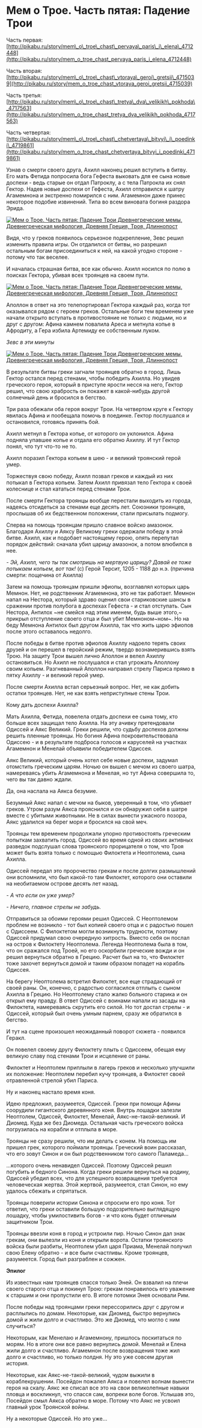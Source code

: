 # Мем о Трое. Часть пятая: Падение Трои⁠⁠

Часть первая: [http://pikabu.ru/story/mem\_o\_troe\_chast\_pervaya\_paris\_i\_elena\_4712448](http://pikabu.ru/story/mem_o_troe_chast_pervaya_paris_i_elena_4712448)

Часть вторая: [http://pikabu.ru/story/mem\_o\_troe\_chast\_vtoraya\_geroi\_gretsii\_4715039](http://pikabu.ru/story/mem_o_troe_chast_vtoraya_geroi_gretsii_4715039)

Часть третья: [http://pikabu.ru/story/mem\_o\_troe\_chast\_tretya\_dva\_velikikh\_pokhoda\_4717563](http://pikabu.ru/story/mem_o_troe_chast_tretya_dva_velikikh_pokhoda_4717563)

Часть четвертая: [http://pikabu.ru/story/mem\_o\_troe\_chast\_chetvertaya\_bitvyi\_i\_poedinki\_4719861](http://pikabu.ru/story/mem_o_troe_chast_chetvertaya_bitvyi_i_poedinki_4719861)

Узнав о смерти своего друга, Ахилл наконец решил вступить в битву. Его мать Фетида попросила бога Гефеста выковать для ее сына новые доспехи - ведь старые он отдал Патроклу, а с тела Патрокла их снял Гектор. Надев новые доспехи от Гефеста, Ахилл отправился к шатру Агамемнона и экстренно помирился с ним. Агамемнон даже принес некоторое подобие извинений. Типа во всем виновата богиня раздора Эрида.

[![Мем о Трое. Часть пятая: Падение Трои Древнегреческие мемы, Древнегреческая мифология, Древняя Греция, Троя, Длиннопост](https://cs8.pikabu.ru/post_img/2016/12/30/8/1483105174182193841.jpg)](https://cs8.pikabu.ru/post_img/2016/12/30/8/1483105174182193841.jpg)

Видя, что у греков появилось серьезное подкрепление, Зевс решил изменить правила игры. Он отдалился от битвы, но разрешил остальным богам присоединиться к ней, на какой угодно стороне - потому что так веселее.

И началась страшная битва, все как обычно. Ахилл носился по полю в поисках Гектора, убивая всех троянцев на своем пути.

[![Мем о Трое. Часть пятая: Падение Трои Древнегреческие мемы, Древнегреческая мифология, Древняя Греция, Троя, Длиннопост](https://cs9.pikabu.ru/post_img/2016/12/30/8/1483105208110172029.jpg)](https://cs9.pikabu.ru/post_img/big/2016/12/30/8/1483105208110172029.jpg)

Аполлон в ответ на это телепортировал Гектора каждый раз, когда тот оказывался рядом с героем греков. Остальные боги тем временем уже начали открыто вступать в противостояние не только с людьми, но и друг с другом: Афина камнем повалила Ареса и метнула копье в Афродиту, а Гера избила Артемиду ее собственным луком.

_Зевс в эти минуты_

[![Мем о Трое. Часть пятая: Падение Трои Древнегреческие мемы, Древнегреческая мифология, Древняя Греция, Троя, Длиннопост](https://cs8.pikabu.ru/post_img/big/2016/12/30/8/1483105253195654820.jpg)](https://cs8.pikabu.ru/post_img/big/2016/12/30/8/1483105253195654820.jpg)

В результате битвы греки загнали троянцев обратно в город. Лишь Гектор остался перед стенами, чтобы победить Ахилла. Но увидев греческого героя, который в приступе ярости несся на него, Гектор решил, что свою храбрость он покажет в какой-нибудь другой солнечный день и бросился в бегство.

Три раза обежали оба героя вокруг Трои. На четвертом круге к Гектору явилась Афина и пообещала помочь в поединке. Гектор послушался и остановился, готовясь принять бой.

Ахилл метнул в Гектора копье, от которого он уклонился. Афина подняла упавшее копье и отдала его обратно Ахиллу. И тут Гектор понял, что тут что-то не то.

[](https://cs9.pikabu.ru/post_img/big/2016/12/30/8/1483105339184086058.jpg)

Ахилл поразил Гектора копьем в шею - и великий троянский герой умер.

Торжествуя свою победу, Ахилл позвал греков и каждый из них потыкал в Гектора копьем. Затем Ахилл привязал тело Гектора к своей колеснице и стал кататься перед стенами Трои.

[](https://cs8.pikabu.ru/post_img/big/2016/12/30/8/1483105369160028380.jpg)

После смерти Гектора троянцы вообще перестали выходить из города, надеясь отсидеться за стенами еще десять лет. Союзники троянцев, прослышав об их бедственном положении, стали присылать подмогу.

Сперва на помощь троянцам пришло славное войско амазонок. Благодаря Ахиллу и Аяксу Великому греки одержали победу в этой битве. Ахилл, как и подобает настоящему герою, опять перепутал порядок действий: сначала убил царицу амазонок, а потом влюбился в нее.

_\- Эй, Ахилл, чего ты так смотришь на мертвую царицу? Давай ее тоже потыкаем копьем, вот так!_ (с) Герой Терсит, 1205 - 1188 до н.э. (причина смерти: пощечина от Ахилла)

Затем на помощь троянцам пришли эфиопы, возглавлял которых царь Мемнон. Нет, не родственник Агамемнона, это не так работает. Мемнон напал на Нестора, который здраво оценил свои стариковские шансы в сражении против полубога в доспехах Гефеста - и стал отступать. Сын Нестора, Антилох ~не смейся над этим именем, будь выше этого,~ прикрыл отступление своего отца и был убит Мемноном~ном~. Но на беду Мемнона Антилох был другом Ахилла, так что жить царю эфиопов после этого оставалось недолго.

После победы в битве против эфиопов Ахиллу надоело терять своих друзей и он перешел в геройский режим, твердо вознамерившись взять Трою. На защиту Трои вышел лично Аполлон и велел Ахиллу остановиться. Но Ахилл не послушался и стал угрожать Аполлону своим копьем. Разгневанный Аполлон направил стрелу Париса прямо в пятку Ахиллу - и великий герой умер.

[](https://cs8.pikabu.ru/post_img/big/2016/12/30/8/1483105551186749803.jpg)

После смерти Ахилла встал серьезный вопрос. Нет, не как добить остатки троянцев. Нет, не как взять неприступные стены Трои.

Кому дать доспехи Ахилла?

Мать Ахилла, Фетида, повелела отдать доспехи ее сына тому, кто больше всех защищал тело Ахилла. На эту ачивку претендовали Одиссей и Аякс Великий. Греки решили, что судьбу доспехов должны решить пленные троянцы. Но богиня Афина покровительствовала Одиссею - и в результате подброса голосов и каруселей на участках Агамемнон и Менелай объявили победителем Одиссея.

Аякс Великий, который очень хотел себе новые доспехи, задумал отомстить греческим царям. Ночью он вышел с мечом из своего шатра, намереваясь убить Агамемнона и Менелая, но тут Афина совершила то, чего вы так давно ждали.

Да, она наслала на Аякса безумие.

[](https://cs9.pikabu.ru/post_img/big/2016/12/30/8/1483105612136636155.jpg)

Безумный Аякс напал с мечом на быков, уверенный в том, что убивает греков. Утром разум Аякса прояснился и он обнаружил себя в шатре вместе с убитыми животными. Не в силах вынести ужасного позора, Аякс удалился на берег моря и бросился на свой меч.

Троянцы тем временем продолжали упорно противостоять греческим попыткам захватить город. Одиссей во время одной из своих активных разведок подслушал слова троянского прорицателя о том, что Троя может быть взята только с помощью Филоктета и Неоптолема, сына Ахилла.

Одиссей передал это пророчество грекам и после долгих размышлений они вспомнили, что был какой-то там Филоктет, которого они оставили на необитаемом острове десять лет назад.

_\- А что если он уже умер?_

_\- Ничего, главное стрелы не забудь._

Отправиться за обоими героями решил Одиссей. С Неоптолемом проблем не возникло - тот был копией своего отца и с радостью пошел с Одиссеем. С Филоктетом могли возникнуть трудности, поэтому Одиссей придумал свою очередную хитрость. Вместо себя он послал на остров к Филоктету Неоптолема. Легенда Неоптолема была в том, что он сражался под Троей, но его оскорбили греческие вожди и он решил вернуться обратно в Грецию. Расчет был на то, что Филоктет тоже захочет вернуться домой и таким образом попадет на корабль Одиссея.

На берегу Неоптолема встретил Филоктет, все еще страдающий от своей раны. Он, конечно, с радостью согласился отплыть с сыном Ахилла в Грецию. Но Неоптолему стало жалко больного старика и он открыл ему правду. В ответ Одиссей с воинами напали из засады на Филоктета, намереваясь скрутить его силой. Но тот достал стрелы - и Одиссей, который был очень умным парнем, сразу же обратился в бегство.

И тут на сцене произошел неожиданный поворот сюжета - появился Геракл.

[](https://cs8.pikabu.ru/post_img/2016/12/30/8/1483105718119758633.jpg)

Он повелел своему другу Филоктету плыть с Одиссеем, обещая ему великую славу под стенами Трои и исцеление от раны.

Филоктет и Неоптолем приплыли в лагерь греков и несколько улучшили их положение: Неоптолем перебил кучу троянцев, а Филоктет своей отравленной стрелой убил Париса.

Ну и наконец настало время коня.

[](https://cs9.pikabu.ru/post_img/2016/12/30/8/1483105756158242012.jpg)

Идею предложил, разумеется, Одиссей. Греки при помощи Афины соорудили гигантского деревянного коня. Внутрь лошадки залезли Неоптолем, Одиссей, Филоктет, Менелай, Аякс-не-такой-великий. И Диомед. Куда же без Диомеда. Остальная часть греческого войска погрузилась на корабли и отплыла в море.

Троянцы не сразу решили, что им делать с конем. На помощь им пришел грек, которого поймали троянцы. Греческий воин рассказал, что его зовут Синон и он был родственником того самого Паламеда…

[](https://cs8.pikabu.ru/post_img/big/2016/12/30/8/1483105791117429836.jpg)

...которого очень ненавидел Одиссей. Поэтому Одиссей решил погубить и бедного Синона. Когда греки решили вернуться на родину, Одиссей убедил всех, что для успешного возвращения требуется человеческая жертва. Этой жертвой, разумеется, стал Синон, но ему удалось сбежать и спрятаться.

Троянцы поверили истории Синона и спросили его про коня. Тот ответил, что греки оставили большую подозрительно выглядящую лошадку, чтобы умилостивить богов - и что конь будет отличным защитником Трои.

Троянцы ввезли коня в город и устроили пир. Ночью Синон дал знак грекам, они вылезли из коня и открыли ворота. Остатки троянского войска были разбиты, Неоптолем убил царя Приама, Менелай получил свою Елену обратно - и все были счастливы. Кроме троянцев, разумеется. Город был разграблен и сожжен.

**Эпилог**

Из известных нам троянцев спасся только Эней. Он взвалил на плечи своего старого отца и покинул Трою: грекам понравилось его уважение к старшим и они пропустили его. В итоге потомки Энея основали Рим.

[](https://cs8.pikabu.ru/post_img/2016/12/30/8/148310584817997803.jpg)

После победы над троянцами греки перессорились друг с другом и расплылись по домам. Некоторые, как Диомед, быстро вернулись домой и жили долго и счастливо. Это же Диомед, что могло с ним случиться?

Некоторым, как Менелаю и Агамемнону, пришлось поскитаться по морям. Но в итоге они все равно вернулись домой. Менелай и Елена жили долго и счастливо. Агамемнон после возвращения тоже жил долго и счастливо, но только полдня. Ну это уже совсем другая история.

Некоторые, как Аякс-не-такой-великий, чудом выжили в кораблекрушении. Посейдон пожалел Аякса и повелел волнам вынести героя на скалу. Аякс же списал все это на свои великолепные навыки пловца и воскликнул, что спасся сам, вопреки воле богов. Услышав это, Посейдон смыл Аякса обратно в море. Потому что Аякс не усвоил главный урок Троянской войны.

Ну а некоторые Одиссей. Но это уже…

[](https://cs9.pikabu.ru/post_img/2016/12/30/8/1483105902167747161.jpg)
